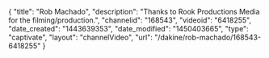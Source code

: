 {
    "title": "Rob Machado",
    "description": "Thanks to Rook Productions Media for the filming\/production.",
    "channelid": "168543",
    "videoid": "6418255",
    "date_created": "1443639353",
    "date_modified": "1450403665",
    "type": "captivate",
    "layout": "channelVideo",
    "url": "\/dakine\/rob-machado\/168543-6418255"
}